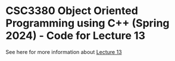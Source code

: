 # CSC3380 Object Oriented Programming using C++ (Spring 2024) - Code for Lecture 13

See here for more information about [Lecture 13][lecture13]

[lecture13]: https://teaching.hkaiser.org/spring2024/csc3380/course/lecture13.html